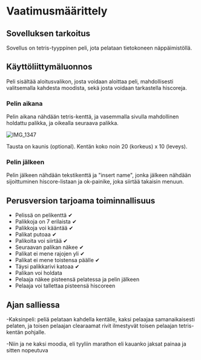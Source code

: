 # Vaatimusmäärittely

## Sovelluksen tarkoitus

Sovellus on tetris-tyyppinen peli, jota pelataan tietokoneen näppäimistöllä.

## Käyttöliittymäluonnos

Peli sisältää aloitusvalikon, josta voidaan aloittaa peli, mahdollisesti valitsemalla kahdesta moodista, sekä josta voidaan tarkastella hiscoreja.

### Pelin aikana

Pelin aikana nähdään tetris-kenttä, ja vasemmalla sivulla mahdollinen holdattu palikka, ja oikealla seuraava palikka. 

![IMG_1347](https://user-images.githubusercontent.com/78031592/142070744-e95d8630-cb1a-4ad9-8141-0ef4a0390ae5.JPG)

Tausta on kaunis (optional). Kentän koko noin 20 (korkeus) x 10 (leveys).


### Pelin jälkeen

Pelin jälkeen nähdään tekstikenttä ja "insert name", jonka jälkeen nähdään sijoittuminen hiscore-listaan ja ok-painike, joka siirtää takaisin menuun.

## Perusversion tarjoama toiminnallisuus

- Pelissä on pelikenttä ✔
- Palikkoja on 7 erilaista ✔
- Palikkoja voi kääntää ✔
- Palikat putoaa ✔
- Palikoita voi siirtää ✔
- Seuraavan palikan näkee ✔
- Palikat ei mene rajojen yli ✔ 
- Palikat ei mene toistensa päälle ✔
- Täysi palikkarivi katoaa ✔
- Palikan voi holdata
- Pelaaja näkee pisteensä pelatessa ja pelin jälkeen
- Pelaaja voi tallettaa pisteensä hiscoreen

## Ajan salliessa


-Kaksinpeli: peliä pelataan kahdella kentälle, kaksi pelaajaa samanaikaisesti pelaten, ja toisen pelaajan clearaamat rivit ilmestyvät toisen pelaajan tetris-kentän pohjalle.

-Niin ja ne kaksi moodia, eli tyyliin marathon eli kauanko jaksat painaa ja sitten nopeutuva
